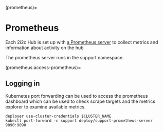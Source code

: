 (prometheus)=
# Prometheus

Each 2i2c Hub is set up with [a Prometheus server](https://prometheus.io/) to
collect metrics and information about activity on the hub

The prometheus server runs in the support namespace.

(prometheus:access-prometheus)=
## Logging in

Kubernetes port forwarding can be used to access the prometheus dashboard which
can be used to check scrape targets and the metrics explorer to examine
available metrics.

```
deployer use-cluster-credentials $CLUSTER_NAME
kubectl port-forward -n support deploy/support-prometheus-server 9090:9090
```
